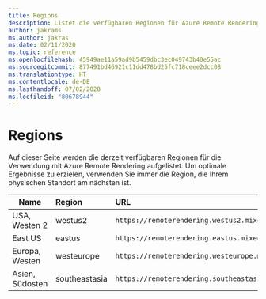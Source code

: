 ```yaml
---
title: Regions
description: Listet die verfügbaren Regionen für Azure Remote Rendering auf.
author: jakrams
ms.author: jakras
ms.date: 02/11/2020
ms.topic: reference
ms.openlocfilehash: 45949ae11a59ad9b5459dbc3ec049743b40e55ac
ms.sourcegitcommit: 877491bd46921c11dd478bd25fc718ceee2dcc08
ms.translationtype: HT
ms.contentlocale: de-DE
ms.lasthandoff: 07/02/2020
ms.locfileid: "80678944"
---
```

# <a name="regions"></a>Regions

Auf dieser Seite werden die derzeit verfügbaren Regionen für die Verwendung mit Azure Remote Rendering aufgelistet. Um optimale Ergebnisse zu erzielen, verwenden Sie immer die Region, die Ihrem physischen Standort am nächsten ist.

| Name | Region | URL |
|-----------|:-----------|:-----------|
| USA, Westen 2 | westus2 | `https://remoterendering.westus2.mixedreality.azure.com` |
| East US | eastus | `https://remoterendering.eastus.mixedreality.azure.com` |
| Europa, Westen | westeurope | `https://remoterendering.westeurope.mixedreality.azure.com` |
| Asien, Südosten | southeastasia | `https://remoterendering.southeastasia.mixedreality.azure.com` |
